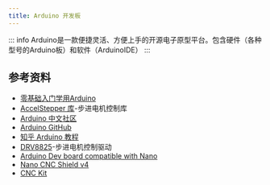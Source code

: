 ```yaml
---
title: Arduino 开发板
---
```

::: info
Arduino是一款便捷灵活、方便上手的开源电子原型平台。包含硬件（各种型号的Arduino板）和软件（ArduinoIDE）
:::

## 参考资料
- [零基础入门学用Arduino](https://www.bilibili.com/video/BV164411J7GE)
- [AccelStepper 库](http://www.taichi-maker.com/homepage/reference-index/arduino-library-index/accelstepper-library/)-步进电机控制库
- [Arduino 中文社区](https://www.arduino.cn/)
- [Arduino GitHub](https://github.com/arduino)
- [知乎 Arduino 教程](https://zhuanlan.zhihu.com/p/52940035)
- [DRV8825](https://www.crcibernetica.com/stepstick-8825-stepper-motor-driver-for-ramps-1-4-boards/)-步进电机控制驱动
- [Arduino Dev board compatible with Nano](https://www.crcibernetica.com/dev-board-compatible-with-nano-cable-included/)
- [Nano CNC Shield v4](https://www.crcibernetica.com/nano-cnc-shield-v4/)
- [CNC Kit](https://wiki.keyestudio.com/index.php/Ks0096_keyestudio_CNC_Kit_/_CNC_Shield_V4.0_%2B_Nano_3.0%2B3pcs_a4988_Driver_/_GRBL_Compatible)